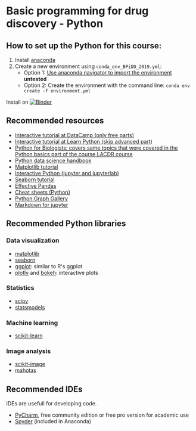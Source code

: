 # Basic programming for drug discovery - Python


## How to set up the Python for this course:
1. Install [anaconda](https://www.anaconda.com/distribution/)
2. Create a new environment using `conda_env_BPiDD_2019.yml`:
    * Option 1: [Use anaconda navigator to import the environment](https://docs.anaconda.com/anaconda/navigator/tutorials/manage-environments/#importing-an-environment) **untested**
    * Option 2: Create the environment with the command line: `conda env create -f environment.yml`

Install on [![Binder](https://mybinder.org/badge_logo.svg)](https://mybinder.org/v2/gh/jesperswillem/python-course-materials/HEAD)

## Recommended resources
* [Interactive tutorial at DataCamp (only free parts)](https://www.datacamp.com/courses/intro-to-python-for-data-science)
* [Interactive tutorial at Learn Python (skip advanced part)](https://www.learnpython.org)
* [Python for Biologists: covers same topics that were covered in the Python basics part of the course LACDR course](https://pythonforbiologists.com/index.php/introduction-to-python-for-biologists/python-for-biologists-introduction/)
* [Python data science handbook](https://github.com/jakevdp/PythonDataScienceHandbook)
* [Matplotlib tutorial](https://matplotlib.org/users/pyplot_tutorial.html)
* [Interactive Python (jupyter and jupyterlab)](https://ipython-books.github.io)
* [Seaborn tutorial](https://seaborn.pydata.org/tutorial.html)
* [Effective Pandas](https://github.com/TomAugspurger/effective-pandas)
* [Cheat sheets (Python)](https://www.datacamp.com/community/data-science-cheatsheets)
* [Python Graph Gallery](https://python-graph-gallery.com)
* [Markdown for jupyter](https://www.datacamp.com/community/tutorials/markdown-in-jupyter-notebook)

## Recommended Python libraries

### Data visualization
* [matplotlib](https://matplotlib.org)
* [seaborn](https://seaborn.pydata.org)
* [ggplot](http://ggplot.yhathq.com/): similar to R's ggplot
* [plotly](https://plot.ly) and [bokeh](https://bokeh.pydata.org/): interactive plots

### Statistics
* [scipy](https://www.scipy.org)
* [statsmodels](https://www.statsmodels.org/stable/index.html)

### Machine learning
* [scikit-learn](https://scikit-learn.org/stable/)

### Image analysis
* [scikit-image](https://scikit-image.org)
* [mahotas](https://mahotas.readthedocs.io/en/latest/)

## Recommended IDEs

IDEs are usefull for developing code.
* [PyCharm](https://www.jetbrains.com/pycharm/), free community edition or free pro version for academic use
* [Spyder](https://www.spyder-ide.org) (included in Anaconda)

